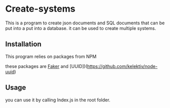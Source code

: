 # Create-systems

This is a program to create json documents and SQL documents that can be put into a put into a database.
it can be used to create multiple systems.

## Installation

This program relies on packages from NPM

these packages are [Faker](https://github.com/marak/Faker.js/) and [UUID])(https://github.com/kelektiv/node-uuid)

## Usage

you can use it by calling Index.js in the root folder.
